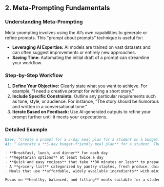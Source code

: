 ## 2. **Meta-Prompting Fundamentals**

### Understanding Meta-Prompting
Meta-prompting involves using the AI’s own capabilities to generate or refine prompts. This “prompt about prompts” technique is useful for:
- **Leveraging AI Expertise:** AI models are trained on vast datasets and can often suggest improvements or entirely new approaches.
- **Saving Time:** Automating the initial draft of a prompt can streamline your workflow.

### Step-by-Step Workflow
1. **Define Your Objective:** Clearly state what you want to achieve. For example, “I need a creative prompt for writing a short story.”
2. **Include Specific Constraints:** Outline any particular requirements such as tone, style, or audience. For instance, “The story should be humorous and written in a conversational tone.”
3. **Iterate Based on Feedback:** Use AI-generated outputs to refine your prompt further until it meets your expectations.

### Detailed Example
```markdown
User: “Create a prompt for a 5-day meal plan for a student on a budget. Include vegetarian options, quick recipes, and grocery lists.”
AI: “ Generate a **5-day budget-friendly meal plan** for a student. The plan should include:  

- **Breakfast, lunch, and dinner** for each day  
- **Vegetarian options** at least twice a day  
- **Quick and easy recipes** that take **30 minutes or less** to prepare  
- A **grocery list** categorized by pantry staples, fresh produce, dairy, and proteins  
- Meals that use **affordable, widely available ingredients** with minimal food waste  

Focus on **healthy, balanced, and filling** meals suitable for a student’s busy schedule!"”
```





